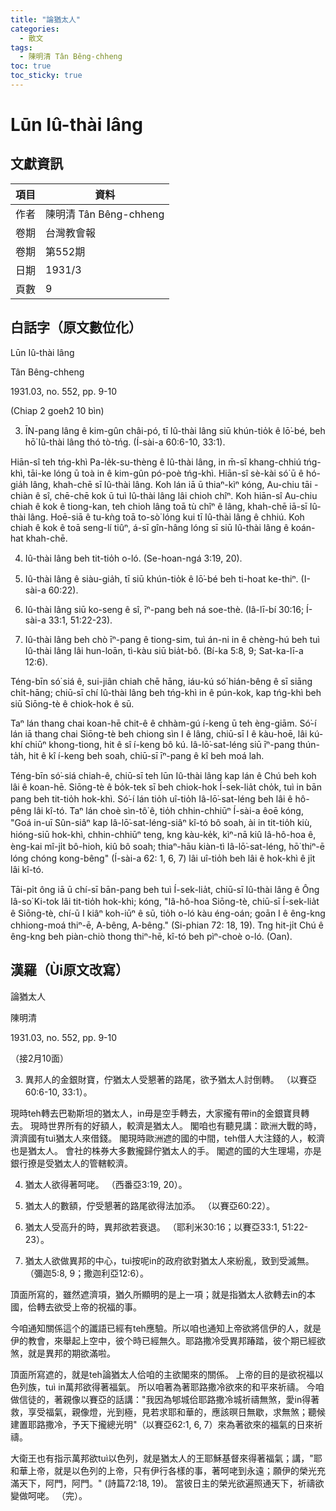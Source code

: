 ```yaml
---
title: "論猶太人"
categories:
  - 散文
tags:
  - 陳明清 Tân Bêng-chheng
toc: true
toc_sticky: true
---
```


# Lūn Iû-thài lâng

## 文獻資訊

| 項目 | 資料 |
|---|---|
| 作者 | 陳明清 Tân Bêng-chheng |
| 卷期 | 台灣教會報 |
| 卷期 | 第552期 |
| 日期 | 1931/3 |
| 頁數 | 9 |

## 白話字（原文數位化）

Lūn Iû-thài lâng

Tân Bêng-chheng

1931.03, no. 552, pp. 9-10

(Chiap 2 goeh2 10 bìn)

3. ĪN-pang lâng ê kim-gûn châi-pó, tī Iû-thài lâng siū khún-tio̍k ê lō͘-bé, beh hō͘ Iû-thài lâng thó tò-tńg. (Í-sài-a 60:6-10, 33:1).

Hiān-sî teh tńg-khì Pa-le̍k-su-thèng ê Iû-thài lâng, in m̄-sī khang-chhiú tńg-khì, tāi-ke lóng ū toà in ê kim-gûn pó-poè tńg-khì. Hiān-sî sè-kài só͘ ū ê hó-gia̍h lâng, khah-chē sī Iû-thài lâng. Koh lán iā ū thiaⁿ-kìⁿ kóng, Au-chiu tāi -chiàn ê sî, chē-chē kok ū tuì Iû-thài lâng lâi chioh chîⁿ. Koh hiān-sî Au-chiu chiah ê kok ê tiong-kan, teh chioh lâng toā tù chîⁿ ê lâng, khah-chē iā-sī Iû-thài lâng. Hoē-siā ê tu-kǹg toā to-sò͘ lóng kui tī Iû-thài lâng ê chhiú. Koh chiah ê kok ê toā seng-lí tiûⁿ, á-sī gîn-hâng lóng sī siū Iû-thài lâng ê koán-hat khah-chē.

4. Iû-thài lâng beh tit-tio̍h o-ló. (Se-hoan-ngá 3:19, 20).

5. Iû-thài lâng ê siàu-gia̍h, tī siū khún-tio̍k ê lō͘-bé beh ti-hoat ke-thiⁿ. (I-sài-a 60:22).

6. Iû-thài lâng siū ko-seng ê sî, īⁿ-pang beh ná soe-thè. (Iâ-lī-bí 30:16; Í-sài-a 33:1, 51:22-23).

7. Iû-thài lâng beh chò īⁿ-pang ê tiong-sim, tuì án-ni in ê chèng-hú beh tuì Iû-thài lâng lâi hun-loān, tì-kàu siū bia̍t-bô. (Bí-ka 5:8, 9; Sat-ka-lī-a 12:6).

Téng-bīn só͘ siá ê, sui-jiân chiah chē hāng, iáu-kú só͘ hián-bêng ê sī siāng chi̍t-hāng; chiū-sī chí Iû-thài lâng beh tńg-khì in ê pún-kok, kap tńg-khì beh siū Siōng-tè ê chiok-hok ê sū.

Taⁿ lán thang chai koan-hē chit-ê ê chhàm-gú í-keng ū teh èng-giām. Só͘-í lán iā thang chai Siōng-tè beh chiong sìn I ê lâng, chiū-sī I ê kàu-hoē, lâi kú-khí chiūⁿ khong-tiong, hit ê sî í-keng bô kú. Iâ-lō͘-sat-léng siū īⁿ-pang thún-ta̍h, hit ê kî í-keng beh soah, chiū-sī īⁿ-pang ê kî beh moá lah.

Téng-bīn só͘-siá chiah-ê, chiū-sī teh lūn Iû-thài lâng kap lán ê Chú beh koh lâi ê koan-hē. Siōng-tè ê bo̍k-tek sī beh chiok-hok Í-sek-lia̍t cho̍k, tuì in bān pang beh tit-tio̍h hok-khì. Só͘-í lán tio̍h uî-tio̍h Iâ-lō͘-sat-léng beh lâi ê hô-pêng lâi kî-tó. Taⁿ lán choè sìn-tô͘ ê, tio̍h chhin-chhiūⁿ Í-sài-a êoē kóng, "Goá in-uī Sûn-siâⁿ kap Iâ-lō͘-sat-léng-siâⁿ kî-tó bô soah, ài in tit-tio̍h kiù, hióng-siū hok-khì, chhin-chhiūⁿ teng, kng kàu-ke̍k, kìⁿ-nā kiû Iâ-hô-hoa ê, èng-kai mî-ji̍t bô-hioh, kiû bô soah; thiaⁿ-hāu kiàn-tì Iâ-lō͘-sat-léng, hō͘ thiⁿ-ē lóng chóng kong-bêng" (Í-sài-a 62: 1, 6, 7) lâi uî-tio̍h beh lâi ê hok-khì ê ji̍t lâi kî-tó.

Tāi-pi̍t ông iā ū chí-sī bān-pang beh tuì Í-sek-lia̍t, chiū-sī Iû-thài lâng ê Ông Iâ-so͘ Ki-tok lâi tit-tio̍h hok-khì; kóng, "Iâ-hô-hoa Siōng-tè, chiū-sī Í-sek-lia̍t ê Siōng-tè, chí-ū I kiâⁿ koh-iūⁿ ê sū, tio̍h o-ló kàu éng-oán; goān I ê êng-kng chhiong-moá thiⁿ-ē, A-bêng, A-bêng." (Si-phian 72: 18, 19). Tng hit-ji̍t Chú ê êng-kng beh piàn-chiò thong thiⁿ-hē, kî-tó beh pìⁿ-choè o-ló. (Oan).

## 漢羅（Ùi原文改寫）

論猶太人

陳明清

1931.03, no. 552, pp. 9-10

（接2月10面）

3. 異邦人的金銀財寶，佇猶太人受懇著的路尾，欲予猶太人討倒轉。 （以賽亞60:6-10, 33:1）。

現時teh轉去巴勒斯坦的猶太人，in毋是空手轉去，大家攏有帶in的金銀寶貝轉去。 現時世界所有的好額人，較濟是猶太人。 閣咱也有聽見講：歐洲大戰的時，濟濟國有tuì猶太人來借錢。 閣現時歐洲遮的國的中間，teh借人大注錢的人，較濟也是猶太人。 會社的株券大多數攏歸佇猶太人的手。 閣遮的國的大生理場，亦是銀行撩是受猶太人的管轄較濟。

4. 猶太人欲得著呵咾。 （西番亞3:19, 20）。

5. 猶太人的數額，佇受懇著的路尾欲得法加添。 （以賽亞60:22）。

6. 猶太人受高升的時，異邦欲若衰退。 （耶利米30:16；以賽亞33:1, 51:22-23）。

7. 猶太人欲做異邦的中心，tuì按呢in的政府欲對猶太人來紛亂，致到受滅無。 （彌迦5:8, 9；撒迦利亞12:6）。

頂面所寫的，雖然遮濟項，猶久所顯明的是上一項；就是指猶太人欲轉去in的本國，佮轉去欲受上帝的祝福的事。

今咱通知關係這个的讖語已經有teh應驗。所以咱也通知上帝欲將信伊的人，就是伊的教會，來舉起上空中，彼个時已經無久。耶路撒冷受異邦踳踏，彼个期已經欲煞，就是異邦的期欲滿啦。

頂面所寫遮的，就是teh論猶太人佮咱的主欲閣來的關係。 上帝的目的是欲祝福以色列族，tuì in萬邦欲得著福氣。 所以咱著為著耶路撒冷欲來的和平來祈禱。 今咱做信徒的，著親像以賽亞的話講："我因為郇城佮耶路撒冷城祈禱無煞，愛in得著救，享受福氣，親像燈，光到極，見若求耶和華的，應該暝日無歇，求無煞；聽候建置耶路撒冷，予天下攏總光明"（以賽亞62:1, 6, 7）來為著欲來的福氣的日來祈禱。

大衛王也有指示萬邦欲tuì以色列，就是猶太人的王耶穌基督來得著福氣；講，"耶和華上帝，就是以色列的上帝，只有伊行各樣的事，著呵咾到永遠；願伊的榮光充滿天下，阿門，阿門。" (詩篇72:18, 19)。 當彼日主的榮光欲遍照通天下，祈禱欲變做呵咾。 （完）。
